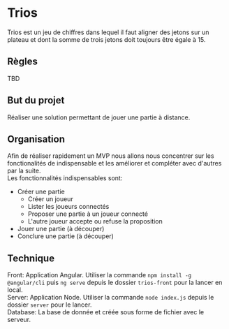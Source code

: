 # Trios

Trios est un jeu de chiffres dans lequel il faut aligner des jetons sur un plateau et dont la somme de trois jetons doit toujours être égale à 15.

## Règles
TBD

## But du projet

Réaliser une solution permettant de jouer une partie à distance.

## Organisation

Afin de réaliser rapidement un MVP nous allons nous concentrer sur les fonctionalités de indispensable et les améliorer et compléter avec d'autres par la suite.  
Les fonctionnalités indispensables sont:  
* Créer une partie
  * Créer un joueur
  * Lister les joueurs connectés
  * Proposer une partie à un joueur connecté
  * L'autre joueur accepte ou refuse la proposition 
* Jouer une partie (à découper)
* Conclure une partie (à découper)

## Technique

Front: Application Angular. Utiliser la commande `npm install -g @angular/cli` puis `ng serve` depuis le dossier `trios-front` pour la lancer en local.  
Server: Application Node. Utiliser la commande `node index.js` depuis le dossier `server` pour le lancer.  
Database: La base de donnée et créée sous forme de fichier avec le serveur.  
